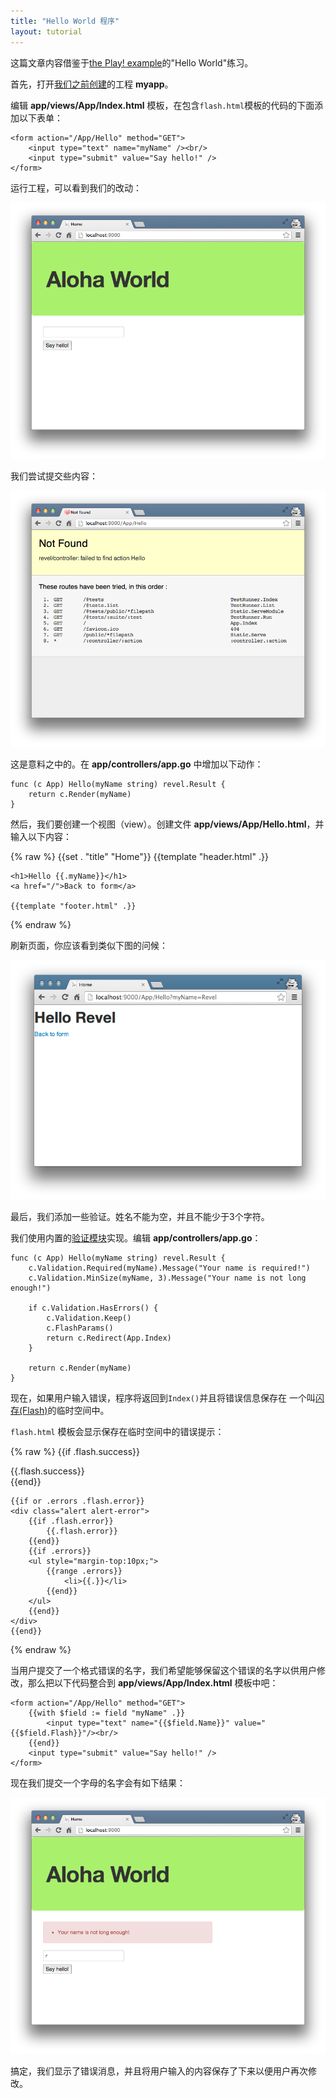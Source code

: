 ```yaml
---
title: "Hello World 程序"
layout: tutorial
---
```


这篇文章内容借鉴于[the Play! example](http://www.playframework.org/documentation/1.2.4/firstapp)的"Hello World"练习。

首先，打开[我们之前创建](createapp.html)的工程 **myapp**。

编辑 **app/views/App/Index.html** 模板，在包含`flash.html`模板的代码的下面添加以下表单：

	<form action="/App/Hello" method="GET">
	    <input type="text" name="myName" /><br/>
	    <input type="submit" value="Say hello!" />
	</form>

运行工程，可以看到我们的改动：

![The Say Hello form](../img/AlohaForm.png)

我们尝试提交些内容：

![Route not found](../img/HelloRouteNotFound.png)

这是意料之中的。在 **app/controllers/app.go** 中增加以下动作：

	func (c App) Hello(myName string) revel.Result {
		return c.Render(myName)
	}


然后，我们要创建一个视图（view）。创建文件 **app/views/App/Hello.html**，并输入以下内容：

{% raw %}
	{{set . "title" "Home"}}
	{{template "header.html" .}}

	<h1>Hello {{.myName}}</h1>
	<a href="/">Back to form</a>

	{{template "footer.html" .}}
{% endraw %}

刷新页面，你应该看到类似下图的问候：

![Hello revel](../img/Hellorevel.png)

最后，我们添加一些验证。姓名不能为空，并且不能少于3个字符。

我们使用内置的[验证模块](../manual/validation.html)实现。编辑 **app/controllers/app.go**：

	func (c App) Hello(myName string) revel.Result {
		c.Validation.Required(myName).Message("Your name is required!")
		c.Validation.MinSize(myName, 3).Message("Your name is not long enough!")

		if c.Validation.HasErrors() {
			c.Validation.Keep()
			c.FlashParams()
			return c.Redirect(App.Index)
		}

		return c.Render(myName)
	}

现在，如果用户输入错误，程序将返回到`Index()`并且将错误信息保存在
一个叫[闪存(Flash)](../manual/sessionflash.html)的临时空间中。

`flash.html` 模板会显示保存在临时空间中的错误提示：

{% raw %}
	{{if .flash.success}}
	<div class="alert alert-success">
		{{.flash.success}}
	</div>
	{{end}}

	{{if or .errors .flash.error}}
	<div class="alert alert-error">
		{{if .flash.error}}
			{{.flash.error}}
		{{end}}
		{{if .errors}}
		<ul style="margin-top:10px;">
			{{range .errors}}
				<li>{{.}}</li>
			{{end}}
		</ul>
		{{end}}
	</div>
	{{end}}
{% endraw %}

当用户提交了一个格式错误的名字，我们希望能够保留这个错误的名字以供用户修改，那么把以下代码整合到 **app/views/App/Index.html** 模板中吧：

	<form action="/App/Hello" method="GET">
		{{with $field := field "myName" .}}
			<input type="text" name="{{$field.Name}}" value="{{$field.Flash}}"/><br/>
		{{end}}
		<input type="submit" value="Say hello!" />
	</form>
	
现在我们提交一个字母的名字会有如下结果：

![Example error](../img/HelloNameNotLongEnough.png)

搞定，我们显示了错误消息，并且将用户输入的内容保存了下来以便用户再次修改。
